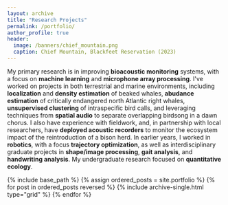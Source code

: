 ```yaml
---
layout: archive
title: "Research Projects"
permalink: /portfolio/
author_profile: true
header:
  image: /banners/chief_mountain.png
  caption: Chief Mountain, Blackfeet Reservation (2023)
---
```


My primary research is in improving **bioacoustic monitoring** systems, with a focus on **machine learning** and **microphone array processing**. I've worked on projects in both terrestrial and marine environments, including **localization** and **density estimation** of beaked whales, **abudance estimation** of critically endangered north Atlantic right whales, **unsupervised clustering** of intraspecific bird calls, and leveraging techniques from **spatial audio** to separate overlapping birdsong in a dawn chorus. I also have experience with fieldwork, and, in partnership with local researchers, have **deployed acoustic recorders** to monitor the ecosystem impact of the reintroduction of a bison herd. In earlier years, I worked in **robotics**, with a focus **trajectory optimization**, as well as interdisciplinary graduate projects in **shape/image processing**, **gait analysis**, and **handwriting analysis**. My undergraduate research focused on **quantitative ecology**. 

<nbsp>

{% include base_path %}
{% assign ordered_posts = site.portfolio %}
{% for post in ordered_posts reversed %}
        {% include archive-single.html type="grid" %}
{% endfor %}
